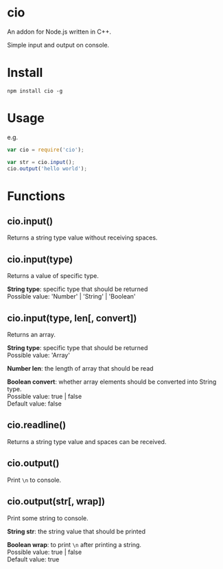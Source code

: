 # cio

An addon for Node.js written in C++.

Simple input and output on console.

# Install

`npm install cio -g`

# Usage

e.g.

```javascript
var cio = require('cio');

var str = cio.input();
cio.output('hello world');
```

# Functions

## cio.input()

Returns a string type value without receiving spaces.

## cio.input(type)

Returns a value of specific type.

**String type**: specific type that should be returned<br>
  Possible value: 'Number' | 'String' | 'Boolean'

## cio.input(type, len[, convert])

Returns an array.

**String type**: specific type that should be returned<br>
  Possible value: 'Array'

**Number len**: the length of array that should be read

**Boolean convert**: whether array elements should be converted into String type.<br>
  Possible value: true | false<br>
  Default value: false

## cio.readline()

Returns a string type value and spaces can be received.

## cio.output()

Print `\n` to console.

## cio.output(str[, wrap])

Print some string to console.

**String str**: the string value that should be printed

**Boolean wrap**: to print `\n` after printing a string.<br>
  Possible value: true | false<br>
  Default value: true
